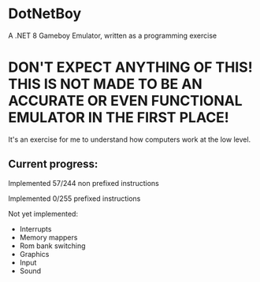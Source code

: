# DotNetBoy
A .NET 8 Gameboy Emulator, written as a programming exercise

# DON'T EXPECT ANYTHING OF THIS! THIS IS NOT MADE TO BE AN ACCURATE OR EVEN FUNCTIONAL EMULATOR IN THE FIRST PLACE!
It's an exercise for me to understand how computers work at the low level.

## Current progress:
Implemented 57/244 non prefixed instructions

Implemented 0/255 prefixed instructions

Not yet implemented:
* Interrupts
* Memory mappers
* Rom bank switching
* Graphics
* Input
* Sound
